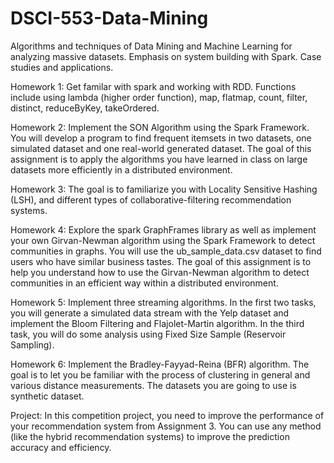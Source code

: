 # DSCI-553-Data-Mining
Algorithms and techniques of Data Mining and Machine Learning for analyzing massive datasets. Emphasis on system building with Spark. Case studies and applications. 

Homework 1: Get familar with spark and working with RDD. Functions include using lambda (higher order function), map, flatmap, count, filter, distinct, reduceByKey, takeOrdered.

Homework 2: Implement the SON Algorithm using the Spark Framework. You will develop a program to find frequent itemsets in two datasets, one simulated dataset and one real-world generated dataset. The goal of this assignment is to apply the algorithms you have learned in class on large datasets more efficiently in a distributed environment.

Homework 3: The goal is to familiarize you with Locality Sensitive Hashing (LSH), and different types of collaborative-filtering recommendation systems.

Homework 4: Explore the spark GraphFrames library as well as implement your own Girvan-Newman algorithm using the Spark Framework to detect communities in graphs. You will use the ub_sample_data.csv dataset to find users who have similar business tastes. The goal of this assignment is to help you understand how to use the Girvan-Newman algorithm to detect communities in an efficient way within a distributed environment.

Homework 5: Implement three streaming algorithms. In the first two tasks, you will generate a simulated data stream with the Yelp dataset and implement the Bloom Filtering and Flajolet-Martin algorithm. In the third task, you will do some analysis using Fixed Size Sample (Reservoir Sampling).

Homework 6: Implement the Bradley-Fayyad-Reina (BFR) algorithm. The goal is to let you be familiar with the process of clustering in general and various distance measurements. The datasets you are going to use is synthetic dataset.

Project: In this competition project, you need to improve the performance of your recommendation system from Assignment 3. You can use any method (like the hybrid recommendation systems) to improve the prediction accuracy and efficiency.
